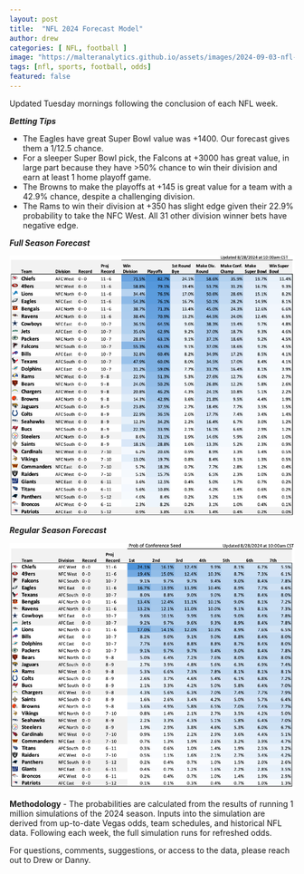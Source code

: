 ```yaml
---
layout: post
title:  "NFL 2024 Forecast Model"
author: drew
categories: [ NFL, football ]
image: "https://malteranalytics.github.io/assets/images/2024-09-03-nfl-odds-2024/image2.png"
tags: [nfl, sports, football, odds]
featured: false
---
```


Updated Tuesday mornings following the conclusion of each NFL week.


***Betting Tips***
* The Eagles have great Super Bowl value was +1400.  Our forecast gives them a 1/12.5 chance.
* For a sleeper Super Bowl pick, the Falcons at +3000 has great value, in large part because they have >50% chance to win their division and earn at least 1 home playoff game.
* The Browns to make the playoffs at +145 is great value for a team with a 42.9% chance, despite a challenging division.
* The Rams to win their division at +350 has slight edge given their 22.9% probability to take the NFC West.  All 31 other division winner bets have negative edge.  


***Full Season Forecast***


![plot 2](/assets/images/2024-09-03-nfl-odds-2024/image2.png) 



***Regular Season Forecast***
  

![plot 1](/assets/images/2024-09-03-nfl-odds-2024/image1.png) 



**Methodology** - The probabilities are calculated from the results of running 1 million simulations of the 2024 season.  Inputs into the simulation are derived from up-to-date Vegas odds, team schedules, and historical NFL data.  Following each week, the full simulation runs for refreshed odds.  

For questions, comments, suggestions, or access to the data, please reach out to Drew or Danny.
